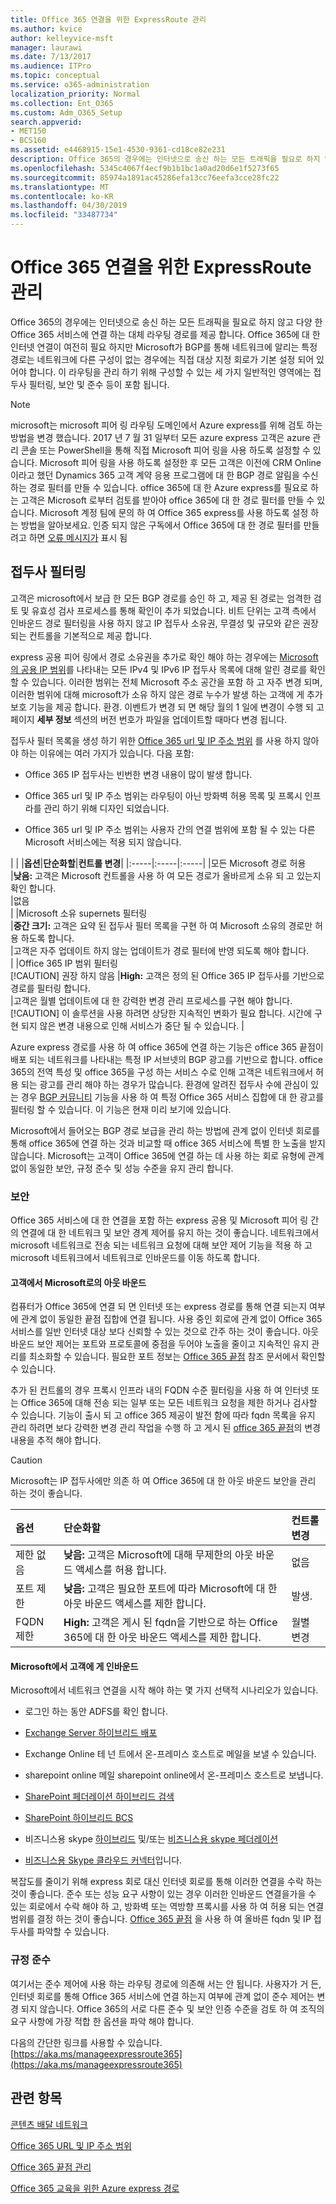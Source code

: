 ```yaml
---
title: Office 365 연결을 위한 ExpressRoute 관리
ms.author: kvice
author: kelleyvice-msft
manager: laurawi
ms.date: 7/13/2017
ms.audience: ITPro
ms.topic: conceptual
ms.service: o365-administration
localization_priority: Normal
ms.collection: Ent_O365
ms.custom: Adm_O365_Setup
search.appverid:
- MET150
- BCS160
ms.assetid: e4468915-15e1-4530-9361-cd18ce82e231
description: Office 365의 경우에는 인터넷으로 송신 하는 모든 트래픽을 필요로 하지 않고 다양 한 Office 365 서비스에 연결 하는 대체 라우팅 경로를 제공 합니다. Office 365에 대 한 인터넷 연결이 여전히 필요 하지만 Microsoft가 BGP를 통해 네트워크에 알리는 특정 경로는 네트워크에 다른 구성이 없는 경우에는 직접 대상 지정 회로가 기본 설정 되어 있어야 합니다. 이 라우팅을 관리 하기 위해 구성할 수 있는 세 가지 일반적인 영역에는 접두사 필터링, 보안 및 준수 등이 포함 됩니다.
ms.openlocfilehash: 5345c4067f4ecf9b1b1bc1a0ad20d6e1f5273f65
ms.sourcegitcommit: 85974a1891ac45286efa13cc76eefa3cce28fc22
ms.translationtype: MT
ms.contentlocale: ko-KR
ms.lasthandoff: 04/30/2019
ms.locfileid: "33487734"
---
```

# <a name="managing-expressroute-for-office-365-connectivity"></a>Office 365 연결을 위한 ExpressRoute 관리

Office 365의 경우에는 인터넷으로 송신 하는 모든 트래픽을 필요로 하지 않고 다양 한 Office 365 서비스에 연결 하는 대체 라우팅 경로를 제공 합니다. Office 365에 대 한 인터넷 연결이 여전히 필요 하지만 Microsoft가 BGP를 통해 네트워크에 알리는 특정 경로는 네트워크에 다른 구성이 없는 경우에는 직접 대상 지정 회로가 기본 설정 되어 있어야 합니다. 이 라우팅을 관리 하기 위해 구성할 수 있는 세 가지 일반적인 영역에는 접두사 필터링, 보안 및 준수 등이 포함 됩니다.
  
> [!NOTE]
> microsoft는 microsoft 피어 링 라우팅 도메인에서 Azure express를 위해 검토 하는 방법을 변경 했습니다. 2017 년 7 월 31 일부터 모든 azure express 고객은 azure 관리 콘솔 또는 PowerShell을 통해 직접 Microsoft 피어 링을 사용 하도록 설정할 수 있습니다. Microsoft 피어 링을 사용 하도록 설정한 후 모든 고객은 이전에 CRM Online 이라고 했던 Dynamics 365 고객 계약 응용 프로그램에 대 한 BGP 경로 알림을 수신 하는 경로 필터를 만들 수 있습니다. office 365에 대 한 Azure express를 필요로 하는 고객은 Microsoft 로부터 검토를 받아야 office 365에 대 한 경로 필터를 만들 수 있습니다. Microsoft 계정 팀에 문의 하 여 Office 365 express를 사용 하도록 설정 하는 방법을 알아보세요. 인증 되지 않은 구독에서 Office 365에 대 한 경로 필터를 만들려고 하면 [오류 메시지가](https://support.microsoft.com/kb/3181709) 표시 됨
  
## <a name="prefix-filtering"></a>접두사 필터링

고객은 microsoft에서 보급 한 모든 BGP 경로를 승인 하 고, 제공 된 경로는 엄격한 검토 및 유효성 검사 프로세스를 통해 확인이 추가 되었습니다. 비트 단위는 고객 측에서 인바운드 경로 필터링을 사용 하지 않고 IP 접두사 소유권, 무결성 및 규모와 같은 권장 되는 컨트롤을 기본적으로 제공 합니다.
  
express 공용 피어 링에서 경로 소유권을 추가로 확인 해야 하는 경우에는 [Microsoft의 공용 IP 범위](https://www.microsoft.com/download/details.aspx?id=53602)를 나타내는 모든 IPv4 및 IPv6 IP 접두사 목록에 대해 알린 경로를 확인할 수 있습니다. 이러한 범위는 전체 Microsoft 주소 공간을 포함 하 고 자주 변경 되며, 이러한 범위에 대해 microsoft가 소유 하지 않은 경로 누수가 발생 하는 고객에 게 추가 보호 기능을 제공 합니다. 환경. 이벤트가 변경 되 면 해당 월의 1 일에 변경이 수행 되 고 페이지 **세부 정보** 섹션의 버전 번호가 파일을 업데이트할 때마다 변경 됩니다.
  
접두사 필터 목록을 생성 하기 위한 [Office 365 url 및 IP 주소 범위](https://aka.ms/o365endpoints) 를 사용 하지 않아야 하는 이유에는 여러 가지가 있습니다. 다음 포함:
  
- Office 365 IP 접두사는 빈번한 변경 내용이 많이 발생 합니다.

- Office 365 url 및 IP 주소 범위는 라우팅이 아닌 방화벽 허용 목록 및 프록시 인프라를 관리 하기 위해 디자인 되었습니다.

- Office 365 url 및 IP 주소 범위는 사용자 간의 연결 범위에 포함 될 수 있는 다른 Microsoft 서비스에는 적용 되지 않습니다.

| |
|**옵션**|**단순화할**|**컨트롤 변경**|
|:-----|:-----|:-----|
|모든 Microsoft 경로 허용  <br/> |**낮음:** 고객은 Microsoft 컨트롤을 사용 하 여 모든 경로가 올바르게 소유 되 고 있는지 확인 합니다.  <br/> |없음  <br/> |
|Microsoft 소유 supernets 필터링  <br/> |**중간 크기:** 고객은 요약 된 접두사 필터 목록을 구현 하 여 Microsoft 소유의 경로만 허용 하도록 합니다.  <br/> |고객은 자주 업데이트 하지 않는 업데이트가 경로 필터에 반영 되도록 해야 합니다.  <br/> |
|Office 365 IP 범위 필터링  <br/> [!CAUTION] 권장 하지 않음
|**High:** 고객은 정의 된 Office 365 IP 접두사를 기반으로 경로를 필터링 합니다.  <br/> |고객은 월별 업데이트에 대 한 강력한 변경 관리 프로세스를 구현 해야 합니다.  <br/> [!CAUTION] 이 솔루션을 사용 하려면 상당한 지속적인 변화가 필요 합니다. 시간에 구현 되지 않은 변경 내용으로 인해 서비스가 중단 될 수 있습니다.   |

Azure express 경로를 사용 하 여 office 365에 연결 하는 기능은 office 365 끝점이 배포 되는 네트워크를 나타내는 특정 IP 서브넷의 BGP 광고를 기반으로 합니다. office 365의 전역 특성 및 office 365을 구성 하는 서비스 수로 인해 고객은 네트워크에서 허용 되는 광고를 관리 해야 하는 경우가 많습니다. 환경에 알려진 접두사 수에 관심이 있는 경우 [BGP 커뮤니티](https://support.office.com/article/Using-BGP-communities-in-ExpressRoute-for-Office-365-scenarios-preview-9ac4d7d4-d9f8-40a8-8c78-2a6d7fe96099) 기능을 사용 하 여 특정 Office 365 서비스 집합에 대 한 광고를 필터링 할 수 있습니다. 이 기능은 현재 미리 보기에 있습니다.
  
Microsoft에서 들어오는 BGP 경로 보급을 관리 하는 방법에 관계 없이 인터넷 회로를 통해 office 365에 연결 하는 것과 비교할 때 office 365 서비스에 특별 한 노출을 받지 않습니다. Microsoft는 고객이 Office 365에 연결 하는 데 사용 하는 회로 유형에 관계 없이 동일한 보안, 규정 준수 및 성능 수준을 유지 관리 합니다.
  
### <a name="security"></a>보안

Office 365 서비스에 대 한 연결을 포함 하는 express 공용 및 Microsoft 피어 링 간의 연결에 대 한 네트워크 및 보안 경계 제어를 유지 하는 것이 좋습니다. 네트워크에서 microsoft 네트워크로 전송 되는 네트워크 요청에 대해 보안 제어 기능을 적용 하 고 microsoft 네트워크에서 네트워크로 인바운드를 이동 하도록 합니다.
  
#### <a name="outbound-from-customer-to-microsoft"></a>고객에서 Microsoft로의 아웃 바운드
  
컴퓨터가 Office 365에 연결 되 면 인터넷 또는 express 경로를 통해 연결 되는지 여부에 관계 없이 동일한 끝점 집합에 연결 됩니다. 사용 중인 회로에 관계 없이 Office 365 서비스를 일반 인터넷 대상 보다 신뢰할 수 있는 것으로 간주 하는 것이 좋습니다. 아웃 바운드 보안 제어는 포트와 프로토콜에 중점을 두어야 노출을 줄이고 지속적인 유지 관리를 최소화할 수 있습니다. 필요한 포트 정보는 [Office 365 끝점](https://aka.ms/o365endpoints) 참조 문서에서 확인할 수 있습니다.
  
추가 된 컨트롤의 경우 프록시 인프라 내의 FQDN 수준 필터링을 사용 하 여 인터넷 또는 Office 365에 대해 전송 되는 일부 또는 모든 네트워크 요청을 제한 하거나 검사할 수 있습니다. 기능이 출시 되 고 office 365 제공이 발전 함에 따라 fqdn 목록을 유지 관리 하려면 보다 강력한 변경 관리 작업을 수행 하 고 게시 된 [office 365 끝점](https://aka.ms/o365endpoints)의 변경 내용을 추적 해야 합니다.
  
> [!CAUTION]
> Microsoft는 IP 접두사에만 의존 하 여 Office 365에 대 한 아웃 바운드 보안을 관리 하는 것이 좋습니다.

|**옵션**|**단순화할**|**컨트롤 변경**|
|:-----|:-----|:-----|
|제한 없음  <br/> |**낮음:** 고객은 Microsoft에 대해 무제한의 아웃 바운드 액세스를 허용 합니다.  <br/> |없음  <br/> |
|포트 제한  <br/> |**낮음:** 고객은 필요한 포트에 따라 Microsoft에 대 한 아웃 바운드 액세스를 제한 합니다.  <br/> |발생.  <br/> |
|FQDN 제한  <br/> |**High:** 고객은 게시 된 fqdn을 기반으로 하는 Office 365에 대 한 아웃 바운드 액세스를 제한 합니다.  <br/> |월별 변경  <br/> |

#### <a name="inbound-from-microsoft-to-customer"></a>Microsoft에서 고객에 게 인바운드
  
Microsoft에서 네트워크 연결을 시작 해야 하는 몇 가지 선택적 시나리오가 있습니다.
  
- 로그인 하는 동안 ADFS를 확인 합니다.

- [Exchange Server 하이브리드 배포](https://technet.microsoft.com/library/jj200581%28v=exchg.150%29.aspx)

- Exchange Online 테 넌 트에서 온-프레미스 호스트로 메일을 보낼 수 있습니다.

- sharepoint online 메일 sharepoint online에서 온-프레미스 호스트로 보냅니다.

- [SharePoint 페더레이션 하이브리드 검색](https://technet.microsoft.com/library/dn197174.aspx)

- [SharePoint 하이브리드 BCS](https://technet.microsoft.com/library/dn197239.aspx )

- 비즈니스용 skype [하이브리드](https://technet.microsoft.com/en-us/library/jj205403.aspx) 및/또는 [비즈니스용 skype 페더레이션](https://technet.microsoft.com/library/skype-for-business-online-federation-and-public-im-conectivity.aspx)

- [비즈니스용 Skype 클라우드 커넥터](https://technet.microsoft.com/library/mt605227.aspx )입니다.

복잡도를 줄이기 위해 express 회로 대신 인터넷 회로를 통해 이러한 연결을 수락 하는 것이 좋습니다. 준수 또는 성능 요구 사항이 있는 경우 이러한 인바운드 연결을가을 수 있는 회로에서 수락 해야 하 고, 방화벽 또는 역방향 프록시를 사용 하 여 허용 되는 연결 범위를 결정 하는 것이 좋습니다. [Office 365 끝점](https://aka.ms/o365endpoints) 을 사용 하 여 올바른 fqdn 및 IP 접두사를 파악할 수 있습니다.
  
### <a name="compliance"></a>규정 준수

여기서는 준수 제어에 사용 하는 라우팅 경로에 의존해 서는 안 됩니다. 사용자가 거 든, 인터넷 회로를 통해 Office 365 서비스에 연결 하는지 여부에 관계 없이 준수 제어는 변경 되지 않습니다. Office 365의 서로 다른 준수 및 보안 인증 수준을 검토 하 여 조직의 요구 사항에 가장 적합 한 옵션을 파악 해야 합니다.
  
다음의 간단한 링크를 사용할 수 있습니다. [https://aka.ms/manageexpressroute365](https://aka.ms/manageexpressroute365)
  
## <a name="related-topics"></a>관련 항목

[콘텐츠 배달 네트워크](content-delivery-networks.md)
  
[Office 365 URL 및 IP 주소 범위](https://support.office.com/article/8548a211-3fe7-47cb-abb1-355ea5aa88a2)
  
[Office 365 끝점 관리](https://support.office.com/article/99cab9d4-ef59-4207-9f2b-3728eb46bf9a)
  
[Office 365 교육을 위한 Azure express 경로](https://channel9.msdn.com/series/aer)
